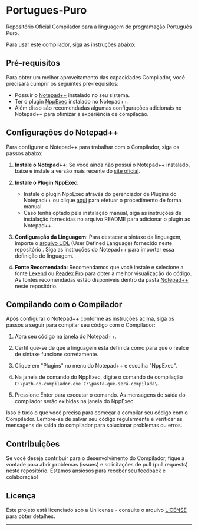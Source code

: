 # Portugues-Puro
Repositório Oficial Compilador para a linguagem de programação Português Puro.

Para usar este compilador, siga as instruções abaixo:

## Pré-requisitos

Para obter um melhor aproveitamento das capacidades Compilador, você precisará cumprir os seguintes pré-requisitos:

- Possuir o [Notepad++](https://notepad-plus-plus.org/) instalado no seu sistema.
- Ter o plugin [NppExec](https://github.com/d0vgan/nppexec) instalado no Notepad++.
- Além disso são recomendadas algumas configurações adicionais no Notepad++ para otimizar a experiência de compilação.

## Configurações do Notepad++

Para configurar o Notepad++ para trabalhar com o Compilador, siga os passos abaixo:

1. **Instale o Notepad++**: Se você ainda não possui o Notepad++ instalado, baixe e instale a versão mais recente do [site oficial](https://notepad-plus-plus.org/downloads/).

2. **Instale o Plugin NppExec**:
   - Instale o plugin NppExec através do gerenciador de Plugins do Notepad++ ou clique [aqui](https://github.com/d0vgan/nppexec/releases) para efetuar o procedimento de forma manual.
   - Caso tenha optado pela instalação manual, siga as instruções de instalação fornecidas no arquivo README  para adicionar o plugin ao Notepad++.

3. **Configuração da Linguagem**: Para destacar a sintaxe da linguagem, importe o [arquivo UDL](https://github.com/elenderg/Portugues-Puro/blob/main/Notepad%2B%2B/CEL.xml) (User Defined Language) fornecido neste repositório . Siga as instruções do Notepad++ para importar essa definição de linguagem.

4. **Fonte Recomendada**: Recomendamos que você instale e selecione a fonte [Lexend]() ou [Readex Pro](https://github.com/elenderg/Portugues-Puro/blob/main/Notepad%2B%2B/Readex%20Pro.zip) para obter a melhor visualização do código. As fontes recomendadas estão disponíveis dentro da pasta [Notepad++](https://github.com/elenderg/Portugues-Puro/tree/main/Notepad%2B%2B) neste repositório.

## Compilando com o Compilador

Após configurar o Notepad++ conforme as instruções acima, siga os passos a seguir para compilar seu código com o Compilador:

1. Abra seu código na janela do Notepad++.

2. Certifique-se de que a linguagem está definida como para que o realce de sintaxe funcione corretamente.

3. Clique em "Plugins" no menu do Notepad++ e escolha "NppExec".

4. Na janela de comando do NppExec, digite o comando de compilação `C:\path-do-compilador.exe C:\pasta-que-será-compilada\`.

5. Pressione Enter para executar o comando. As mensagens de saída do compilador serão exibidas na janela do NppExec.

Isso é tudo o que você precisa para começar a compilar seu código com o Compilador. Lembre-se de salvar seu código regularmente e verificar as mensagens de saída do compilador para solucionar problemas ou erros.

## Contribuições

Se você deseja contribuir para o desenvolvimento do Compilador, fique à vontade para abrir problemas (issues) e solicitações de pull (pull requests) neste repositório. Estamos ansiosos para receber seu feedback e colaboração!

## Licença

Este projeto está licenciado sob a Unlicense - consulte o arquivo [LICENSE](LICENSE) para obter detalhes.

---

